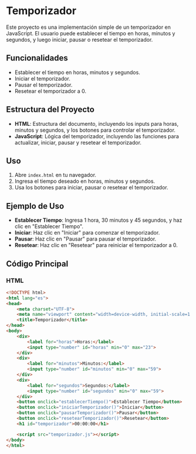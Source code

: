 # Temporizador

Este proyecto es una implementación simple de un temporizador en JavaScript. El usuario puede establecer el tiempo en horas, minutos y segundos, y luego iniciar, pausar o resetear el temporizador.

## Funcionalidades

- Establecer el tiempo en horas, minutos y segundos.
- Iniciar el temporizador.
- Pausar el temporizador.
- Resetear el temporizador a 0.

## Estructura del Proyecto

- **HTML**: Estructura del documento, incluyendo los inputs para horas, minutos y segundos, y los botones para controlar el temporizador.
- **JavaScript**: Lógica del temporizador, incluyendo las funciones para actualizar, iniciar, pausar y resetear el temporizador.

## Uso

1. Abre `index.html` en tu navegador.
2. Ingresa el tiempo deseado en horas, minutos y segundos.
3. Usa los botones para iniciar, pausar o resetear el temporizador.

## Ejemplo de Uso

- **Establecer Tiempo**: Ingresa 1 hora, 30 minutos y 45 segundos, y haz clic en "Establecer Tiempo".
- **Iniciar**: Haz clic en "Iniciar" para comenzar el temporizador.
- **Pausar**: Haz clic en "Pausar" para pausar el temporizador.
- **Resetear**: Haz clic en "Resetear" para reiniciar el temporizador a 0.

## Código Principal

### HTML

```html
<!DOCTYPE html>
<html lang="es">
<head>
    <meta charset="UTF-8">
    <meta name="viewport" content="width=device-width, initial-scale=1.0">
    <title>Temporizador</title>
</head>
<body>
    <div>
        <label for="horas">Horas:</label>
        <input type="number" id="horas" min="0" max="23">
    </div>
    <div>
        <label for="minutos">Minutos:</label>
        <input type="number" id="minutos" min="0" max="59">
    </div>
    <div>
        <label for="segundos">Segundos:</label>
        <input type="number" id="segundos" min="0" max="59">
    </div>
    <button onclick="establecerTiempo()">Establecer Tiempo</button>
    <button onclick="iniciarTemporizador()">Iniciar</button>
    <button onclick="pausarTemporizador()">Pausar</button>
    <button onclick="resetearTemporizador()">Resetear</button>
    <h1 id="temporizador">00:00:00</h1>

    <script src="temporizador.js"></script>
</body>
</html>

